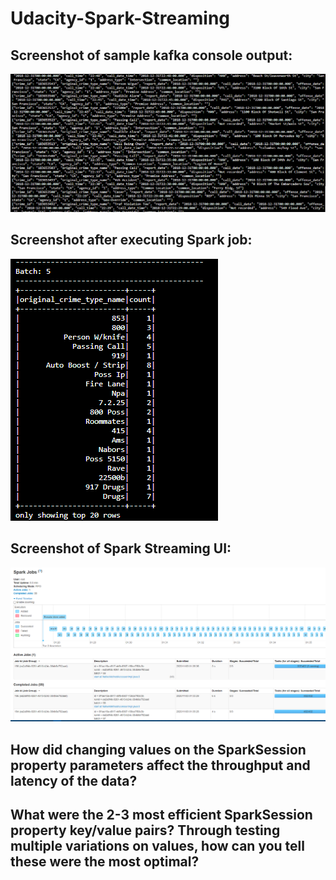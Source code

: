 # Udacity-Spark-Streaming

## Screenshot of sample kafka console output:

![](https://github.com/lemadriscoll/Udacity-Spark-Streaming/blob/main/consoleoutput.png)


## Screenshot after executing Spark job:

![](https://github.com/lemadriscoll/Udacity-Spark-Streaming/blob/main/agg_counter.png)

## Screenshot of Spark Streaming UI:
![](https://github.com/lemadriscoll/Udacity-Spark-Streaming/blob/main/sparkjobs.png)

## How did changing values on the SparkSession property parameters affect the throughput and latency of the data?

## What were the 2-3 most efficient SparkSession property key/value pairs? Through testing multiple variations on values, how can you tell these were the most optimal?
